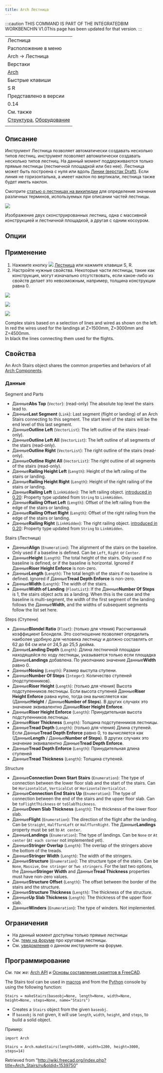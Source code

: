 ```yaml
---
title: Arch Лестница
---
```

:::caution
THIS COMMAND IS PART OF THE INTEGRATEDBIM WORKBENCHIN V1.0This page has been updated for that version.
:::

|  |
| --- |
| Лестница |
| Расположение в меню |
| Arch → Лестница |
| Верстаки |
| [Arch](/Arch_Workbench/ru "Arch Workbench/ru") |
| Быстрые клавиши |
| S R |
| Представлено в версии |
| 0.14 |
| См. также |
| [Структура](/Arch_Structure/ru "Arch Structure/ru"), [Оборудование](/Arch_Equipment/ru "Arch Equipment/ru") |
|  |

## Описание

Инструмент Лестница позволяет автоматически создавать несколько типов лестниц. инструмент позволяет автоматически создавать несколько типов лестниц. На данный момент поддерживаются только прямые лестницы (лестничной площадкой или без нее). Лестница может быть построена с нуля или вдоль [Линии (верстак Draft)](/Draft_Line/ru "Draft Line/ru"). Если линия не горизонтальна, а имеет наклон по вертикали, лестница также будет иметь наклон.

Смотрите [статью о лестницах на википедии](https://en.wikipedia.org/wiki/Stairs) для определения значения различных терминов, используемых при описании частей лестницы.

![](/images/Arch_Stairs_example.jpg)

Изображение двух сконструированных лестниц, одна с массивной конструкцией и лестничной площадкой, а другая с одним косоуром.

## Опции

## Применение

1. Нажмите кнопку ![](/images/Arch_Stairs.svg) [Лестница](/Arch_Stairs "Arch Stairs") или нажмите клавиши S, R.
2. Настройте нужные свойства. Некоторые части лестницы, такие как конструкция, могут изначально отсутствовать, если какое-либо из свойств делает это невозможным, например, толщина конструкции равна 0.

![](/images/Stairs_and_Landing_02.png)

![](/images/Stairs_and_Landing_01.png)

![](/images/Arch_Stairs_Complex_Example.png)

Complex stairs based on a selection of lines and wired as shown on the left.  
In red the wires used for the landings at Z=1500mm, Z=3000mm and Z=4500mm.  
In black the lines connecting them used for the flights.

## Свойства

An Arch Stairs object shares the common properties and behaviors of all [Arch Components](/Arch_Component "Arch Component").

### Данные

Segment and Parts

* Данные**Abs Top** (`Vector`): (read-only) The absolute top level the stairs lead to.
* Данные**Last Segment** (`Link`): Last segment (flight or landing) of an Arch Stairs connecting to this segment. The start level of the stairs will be the end level of this last segment.
* Данные**Outline Left** (`VectorList`): The left outline of the stairs (read-only).
* Данные**Outline Left All** (`VectorList`): The left outline of all segments of the stairs (read-only).
* Данные**Outline Right** (`VectorList`): The right outline of the stairs (read-only).
* Данные**Outline Right All** (`VectorList`): The right outline of all segments of the stairs (read-only).
* Данные**Railing Height Left** (`Length`): Height of the left railing of the stairs or landing.
* Данные**Railing Height Right** (`Length`): Height of the right railing of the stairs or landing.
* Данные**Railing Left** (`LinkHidden`): The left railing object. [introduced in 0.20](/Release_notes_0.20 "Release notes 0.20"): Property type updated from `String` to `LinkHidden`.
* Данные**Railing Offset Left** (`Length`): Offset of the left railing from the edge of the stairs or landing.
* Данные**Railing Offset Right** (`Length`): Offset of the right railing from the edge of the stairs or landing.
* Данные**Railing Right** (`LinkHidden`): The right railing object. [introduced in 0.20](/Release_notes_0.20 "Release notes 0.20"): Property type updated from `String` to `LinkHidden`.

Stairs (Лестница)

* Данные**Align** (`Enumeration`): The alignment of the stairs on the baseline. Only used if a baseline is defined. Can be `Left`, `Right` or `Center`.
* Данные**Height** (`Length`): The total height of the stairs. Only used if no baseline is defined, or if the baseline is horizontal. Ignored if Данные**Riser Height Enforce** is non-zero.
* Данные**Length** (`Length`): The total length of the stairs if no baseline is defined. Ignored if Данные**Tread Depth Enforce** is non-zero.
* Данные**Width** (`Length`): The width of the stairs.
* Данные**Width of Landing** (`FloatList`): If the Данные**Number Of Steps** is 1, the stairs object acts as a landing. When this is the case and the baseline is multi-segment, the width of the first segment of the landing follows the Данные**Width**, and the widths of subsequent segments follow the list set here.

Steps (Ступени)

* Данные**Blondel Ratio** (`Float`): (только для чтения) Рассчитанный коэффициент Блонделя. Это соотношение позволяет определить наиболее удобную для человека лестницу и должно составлять от 62 до 64 см или от 24,5 до 25,5 дюйма.
* Данные**Landing Depth** (`Length`): Длина лестничной площадки находящейся по ходу лестницы, указывается только если площадка Данные**Landings** добавлена. По умолчанию значение Данные**Width** равно 0.
* Данные**Nosing** (`Length`): Размер выступа ступени.
* Данные**Number Of Steps** (`Integer`): Количество ступеней (подступенников).
* Данные**Riser Height** (`Length`): (только для чтения) Высота подступенников лестницы. Если высота ступеней Данные**Riser Height Enforce** равна нулю, тогда она вычисляется как (Данные**Height** / Данные**Number of Steps**). В других случаях это значение эквивалентно Данные**Riser Height Enforce**.
* Данные**Riser Height Enforce** (`Length`): Принудительная высота подступенников лестницы.
* Данные**Riser Thickness** (`Length`): Толщина подступенников лестницы.
* Данные**Tread Depth** (`Length`): (только для чтения) Длина ступеней. Если Данные**Tread Depth Enforce** равно 0, то вычисляется как (Данные**Length** / Данные**Number of Steps**). В других случаях это значение эквивалентно Данные**Tread Depth Enforce**.
* Данные**Tread Depth Enforce** (`Length`): Принудительная длина ступеней
* Данные**Tread Thickness** (`Length`): Толщина ступеней.

Structure

* Данные**Connection Down Start Stairs** (`Enumeration`): The type of connection between the lower floor slab and the start of the stairs. Can be `HorizontalCut`, `VerticalCut` or `HorizontalVerticalCut`.
* Данные**Connection End Stairs Up** (`Enumeration`): The type of connection between the end of the stairs and the upper floor slab. Can be `toFlightThickness` or `toSlabThickness`.
* Данные**Down Slab Thickness** (`Length`): The thickness of the lower floor slab.
* Данные**Flight** (`Enumeration`): The direction of the flight after the landing. Can be `Straight`, `HalfTurnLeft` or `HalfTurnRight`. The Данные**Landings** property must be set to `At center`.
* Данные**Landings** (`Enumeration`): The type of landings. Can be `None` or `At center` (`At each corner` not implemented yet).
* Данные**Stringer Overlap** (`Length`): The overlap of the stringers above the bottom of the treads.
* Данные**Stringer Width** (`Length`): The width of the stringers.
* Данные**Structure** (`Enumeration`): The structure type of the stairs. Can be `None`, `Massive`, `One stringer` or `Two stringers`. For the last two options, the Данные**Stringer Width** and Данные**Tread Thickness** properties must have non-zero values.
* Данные**Structure Offset** (`Length`): The offset between the border of the stairs and the structure.
* Данные**Structure Thickness** (`Length`): The thickness of the structure.
* Данные**Up Slab Thickness** (`Length`): The thickness of the upper floor slab.
* Данные**Winders** (`Enumeration`): The type of winders. Not implemented.

## Ограничения

* На данный момент доступны только прямые лестницы
* См. [тему на форуме](http://forum.freecadweb.org/viewtopic.php?f=23&t=6534) про круговые лестницы.
* См. [уведомления](http://forum.freecadweb.org/viewtopic.php?f=9&t=4564) о данном инструменте на форуме.

## Программирование

*См. так же:* [Arch API](/Arch_API/ru "Arch API/ru") и [Основы составления скриптов в FreeCAD](/FreeCAD_Scripting_Basics/ru "FreeCAD Scripting Basics/ru").

The Stairs tool can be used in [macros](/Macros "Macros") and from the [Python](/Python "Python") console by using the following function:

```
Stairs = makeStairs(baseobj=None, length=None, width=None, height=None, steps=None, name="Stairs")

```

* Creates a `Stairs` object from the given `baseobj`.
* If `baseobj` is not given, it will use `length`, `width`, `height`, and `steps`, to build a solid object.

Пример:

```
import Arch

Stairs = Arch.makeStairs(length=5000, width=1200, height=3000, steps=14)

```

Retrieved from "<http://wiki.freecad.org/index.php?title=Arch_Stairs/ru&oldid=1539750>"